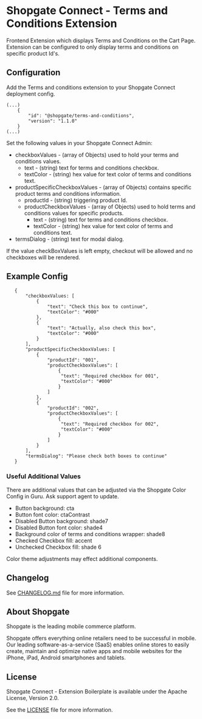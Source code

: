 # Shopgate Connect - Terms and Conditions Extension

Frontend Extension which displays Terms and Conditions on the Cart Page. Extension can be configured to only display terms and conditions on specific product Id's.

## Configuration
Add the Terms and conditions extension to your Shopgate Connect deployment config. 

```
(...)
    {
        "id": "@shopgate/terms-and-conditions",
        "version": "1.1.0"
    }
(...)
```

Set the following values in your Shopgate Connect Admin:
* checkboxValues - (array of Objects) used to hold your terms and conditions values.
    * text - (string) text for terms and conditions checkbox.
    * textColor - (string) hex value for text color of terms and conditions text.
* productSpecificCheckboxValues - (array of Objects) contains specific product terms and conditions information.
    * productId - (string) triggering product Id.
    * productCheckboxValues - (array of Objects) used to hold terms and conditions values for specific products.
        * text - (string) text for terms and conditions checkbox.
        * textColor - (string) hex value for text color of terms and conditions text.
* termsDialog - (string) text for modal dialog.

If the value checkBoxValues is left empty, checkout will be allowed and no checkboxes will be rendered.

## Example Config
```
   {
       "checkboxValues: [
           {
               "text": "Check this box to continue",
               "textColor": "#000"
           },
           {
               "text": "Actually, also check this box",
               "textColor": "#000"
           }
       ],
       "productSpecificCheckboxValues: [
           {
               "productId": "001",
               "productCheckboxValues": [
                   {
                    "text": "Required checkbox for 001",
                    "textColor": "#000"
                   }
               ]
           },
           {
               "productId": "002",
               "productCheckboxValues": [
                   {
                    "text": "Required checkbox for 002",
                    "textColor": "#000"
                   }
               ]
           }
       ],
       "termsDialog": "Please check both boxes to continue"
   } 
```
 
### Useful Additional Values
There are additional values that can be adjusted via the Shopgate Color Config in Guru. Ask support agent to update.

* Button background: cta
* Button font color: ctaContrast
* Disabled Button background: shade7
* Disabled Button font color: shade4
* Background color of terms and conditions wrapper: shade8
* Checked Checkbox fill: accent
* Unchecked Checkbox fill: shade 6

Color theme adjustments may effect additional components.

## Changelog

See [CHANGELOG.md](CHANGELOG.md) file for more information.

## About Shopgate

Shopgate is the leading mobile commerce platform.

Shopgate offers everything online retailers need to be successful in mobile. Our leading
software-as-a-service (SaaS) enables online stores to easily create, maintain and optimize native
apps and mobile websites for the iPhone, iPad, Android smartphones and tablets.

## License

Shopgate Connect - Extension Boilerplate is available under the Apache License, Version 2.0.

See the [LICENSE](./LICENSE) file for more information.
